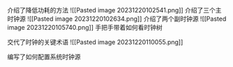 介绍了降低功耗的方法
![[Pasted image 20231220102541.png]]
介绍了三个主时钟源
![[Pasted image 20231220102634.png]]
介绍了两个副时钟源
![[Pasted image 20231220105740.png]]
手把手带着如何看时钟树

交代了时钟的关键术语
![[Pasted image 20231220110055.png]]

编写了如何配置系统时钟源
